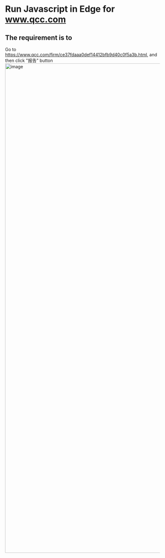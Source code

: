 # Run Javascript in Edge for www.qcc.com

## The requirement is to 

Go to https://www.qcc.com/firm/ce37fdaaa0def14412bfb9d40c0f5a3b.html, and then click "报告" button  <br/>
<img width="2882" height="1593" alt="image" src="https://github.com/user-attachments/assets/29af6567-094c-4c97-8e94-1758593779b6" />
